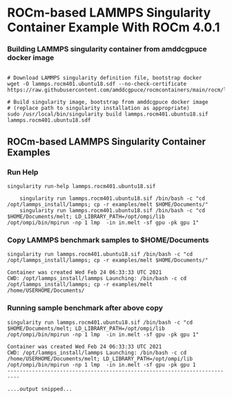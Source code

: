 # ROCm-based LAMMPS Singularity Container Example With ROCm 4.0.1

### Building LAMMPS singularity container from amddcgpuce docker image
```

# Download LAMMPS singularity definition file, bootstrap docker
wget -O lammps.rocm401.ubuntu18.sdf --no-check-certificate https://raw.githubusercontent.com/amddcgpuce/rocmcontainers/main/rocm/lammps.rocm401.ubuntu18.sdf

# Build singularity image, bootstrap from amddcgpuce docker image
# (replace path to singularity installation as appropriate)
sudo /usr/local/bin/singularity build lammps.rocm401.ubuntu18.sif lammps.rocm401.ubuntu18.sdf

```

## ROCm-based LAMMPS Singularity Container Examples
### Run Help
```
singularity run-help lammps.rocm401.ubuntu18.sif

    singularity run lammps.rocm401.ubuntu18.sif /bin/bash -c "cd /opt/lammps_install/lammps; cp -r examples/melt $HOME/Documents/"
    singularity run lammps.rocm401.ubuntu18.sif /bin/bash -c "cd $HOME/Documents/melt; LD_LIBRARY_PATH=/opt/ompi/lib /opt/ompi/bin/mpirun -np 1 lmp  -in in.melt -sf gpu -pk gpu 1"

```

### Copy LAMMPS benchmark samples to $HOME/Documents
```
singularity run lammps.rocm401.ubuntu18.sif /bin/bash -c "cd /opt/lammps_install/lammps; cp -r examples/melt $HOME/Documents/"

Container was created Wed Feb 24 06:33:33 UTC 2021
CWD: /opt/lammps_install/lammps Launching: /bin/bash -c cd /opt/lammps_install/lammps; cp -r examples/melt /home/USERHOME/Documents/

```

### Running sample benchmark after above copy
```
singularity run lammps.rocm401.ubuntu18.sif /bin/bash -c "cd $HOME/Documents/melt; LD_LIBRARY_PATH=/opt/ompi/lib /opt/ompi/bin/mpirun -np 1 lmp  -in in.melt -sf gpu -pk gpu 1"

Container was created Wed Feb 24 06:33:33 UTC 2021
CWD: /opt/lammps_install/lammps Launching: /bin/bash -c cd /home/USERHOME/Documents/melt; LD_LIBRARY_PATH=/opt/ompi/lib /opt/ompi/bin/mpirun -np 1 lmp  -in in.melt -sf gpu -pk gpu 1
--------------------------------------------------------------------------

....output snipped...

```

